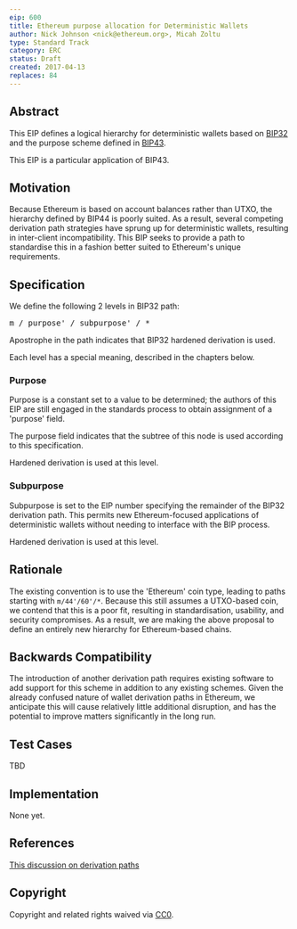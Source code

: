 ```yaml
---
eip: 600
title: Ethereum purpose allocation for Deterministic Wallets
author: Nick Johnson <nick@ethereum.org>, Micah Zoltu
type: Standard Track
category: ERC
status: Draft
created: 2017-04-13
replaces: 84
---
```


## Abstract
This EIP defines a logical hierarchy for deterministic wallets based on [BIP32](https://github.com/bitcoin/bips/blob/master/bip-0032.mediawiki) and the purpose scheme defined in [BIP43](https://github.com/bitcoin/bips/blob/master/bip-0043.mediawiki).

This EIP is a particular application of BIP43.

## Motivation
Because Ethereum is based on account balances rather than UTXO, the hierarchy defined by BIP44 is poorly suited. As a result, several competing derivation path strategies have sprung up for deterministic wallets, resulting in inter-client incompatibility. This BIP seeks to provide a path to standardise this in a fashion better suited to Ethereum's unique requirements.

## Specification
We define the following 2 levels in BIP32 path:

<pre>
m / purpose' / subpurpose' / *
</pre>

Apostrophe in the path indicates that BIP32 hardened derivation is used.

Each level has a special meaning, described in the chapters below.

### Purpose

Purpose is a constant set to a value to be determined; the authors of this EIP are still engaged in the standards process to obtain assignment of a 'purpose' field.

The purpose field indicates that the subtree of this node is used according to this specification.

Hardened derivation is used at this level.

### Subpurpose
Subpurpose is set to the EIP number specifying the remainder of the BIP32 derivation path. This permits new Ethereum-focused applications of deterministic wallets without needing to interface with the BIP process.

Hardened derivation is used at this level.

## Rationale
The existing convention is to use the 'Ethereum' coin type, leading to paths starting with `m/44'/60'/*`. Because this still assumes a UTXO-based coin, we contend that this is a poor fit, resulting in standardisation, usability, and security compromises. As a result, we are making the above proposal to define an entirely new hierarchy for Ethereum-based chains.

## Backwards Compatibility
The introduction of another derivation path requires existing software to add support for this scheme in addition to any existing schemes. Given the already confused nature of wallet derivation paths in Ethereum, we anticipate this will cause relatively little additional disruption, and has the potential to improve matters significantly in the long run.

## Test Cases
TBD

## Implementation
None yet.

## References
[This discussion on derivation paths](https://github.com/ethereum/EIPs/issues/84)

## Copyright
Copyright and related rights waived via [CC0](https://creativecommons.org/publicdomain/zero/1.0/).
